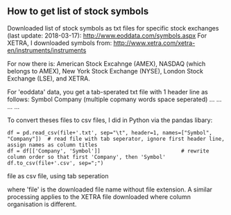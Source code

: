 How to get list of stock symbols
--------------------------------

Downloaded list of stock symbols as txt files for specific stock exchanges (last update: 2018-03-17):
http://www.eoddata.com/symbols.aspx
For XETRA, I downloaded symbols from:
http://www.xetra.com/xetra-en/instruments/instruments

For now there is:
American Stock Excahnge (AMEX), NASDAQ (which belongs to AMEX), New York Stock Exchange (NYSE), London Stock Exchange (LSE), and XETRA.

For 'eoddata' data, you get a tab-sperated txt file with 1 header line as follows: 
	Symbol	Company (multiple copmany words space seperated)
	...		... 
	...		... 


To convert theses files to csv files, I did in Python via the pandas libary:

```
df = pd.read_csv(file+'.txt', sep="\t", header=1, names=["Symbol", "Company"])	# read file with tab seperator, ignore first header line, assign names as column titles
df = df[['Company', 'Symbol']]							# rewrite column order so that first 'Company', then 'Symbol'
df.to_csv(file+'.csv', sep=";")	
```

file as csv file, using tab seperation

where 'file' is the downloaded file name without file extension.
A similar processing applies to the XETRA file downloaded where column organisation is different.

